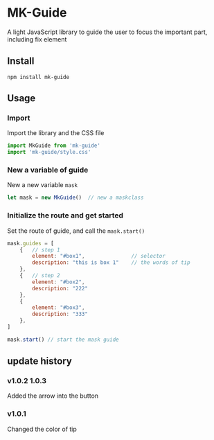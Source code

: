 # MK-Guide

A light JavaScript library to guide the user to focus the important part, including fix element


## Install
```shell
npm install mk-guide
```

## Usage

### Import
Import the library and the CSS file

```javascript
import MkGuide from 'mk-guide'
import 'mk-guide/style.css'
```

### New a variable of guide
New a new variable `mask`
```js
let mask = new MkGuide()  // new a maskclass
```

### Initialize the route and get started
Set the route of guide, and call the `mask.start()`
```js
mask.guides = [
    {   // step 1 
        element: "#box1",               // selector
        description: "this is box 1"    // the words of tip
    },
    {   // step 2
        element: "#box2",
        description: "222"
    },
    {
        element: "#box3",
        description: "333"
    },
]

mask.start() // start the mask guide
```


## update history
### v1.0.2 1.0.3
Added the arrow into the button
### v1.0.1
Changed the color of tip